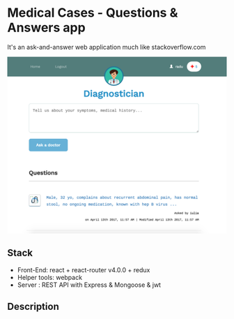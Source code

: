 Medical Cases - Questions & Answers app
============================================

It's an ask-and-answer web application much like stackoverflow.com


<kbd>
  <img src="/Screen-Shot.png?raw=true">
</kbd>



Stack
------- 

- Front-End: react + react-router v4.0.0  + redux
- Helper tools: webpack
- Server : REST API with Express &amp; Mongoose &amp; jwt


Description
-----------
